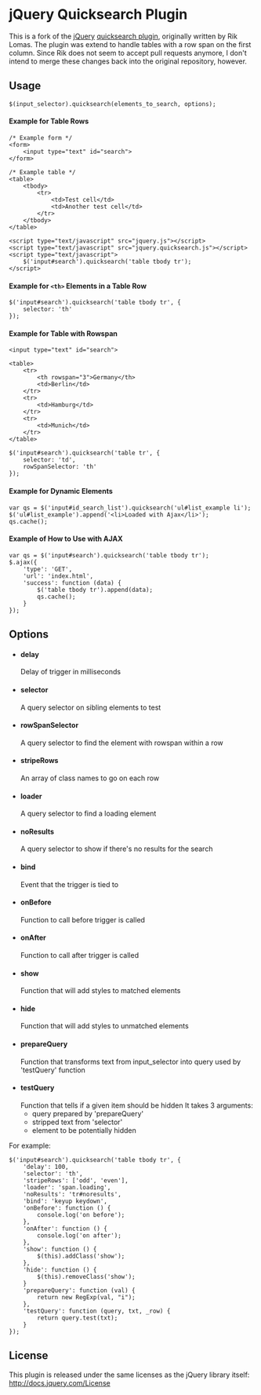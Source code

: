 # jQuery Quicksearch Plugin

This is a fork of the [jQuery][jquery_site] [quicksearch plugin][original_repo],
originally written by Rik Lomas. The plugin was extend to handle tables with
a row span on the first column. Since Rik does not seem to accept pull requests
anymore, I don't intend to merge these changes back into the original repository,
however.

## Usage

	$(input_selector).quicksearch(elements_to_search, options);

#### Example for Table Rows

	/* Example form */
	<form>
		<input type="text" id="search">
	</form>
	
	/* Example table */
	<table>
		<tbody>
			<tr>
				<td>Test cell</td>
				<td>Another test cell</td>
			</tr>
		</tbody>
	</table>
	
	<script type="text/javascript" src="jquery.js"></script>
	<script type="text/javascript" src="jquery.quicksearch.js"></script>
	<script type="text/javascript">
		$('input#search').quicksearch('table tbody tr');
	</script>

#### Example for `<th>` Elements in a Table Row

	$('input#search').quicksearch('table tbody tr', {
		selector: 'th'
	});

#### Example for Table with Rowspan

	<input type="text" id="search">
	
	<table>
		<tr>
			<th rowspan="3">Germany</th>
			<td>Berlin</td>
		</tr>
		<tr>
			<td>Hamburg</td>
		</tr>
		<tr>
			<td>Munich</td>
		</tr>
	</table>
		
	$('input#search').quicksearch('table tr', {
		selector: 'td',
		rowSpanSelector: 'th'
	});

#### Example for Dynamic Elements

	var qs = $('input#id_search_list').quicksearch('ul#list_example li');
	$('ul#list_example').append('<li>Loaded with Ajax</li>');
	qs.cache();

#### Example of How to Use with AJAX

	var qs = $('input#search').quicksearch('table tbody tr');
	$.ajax({
		'type': 'GET',
		'url': 'index.html',
		'success': function (data) {
			$('table tbody tr').append(data);
			qs.cache();
		}
	});

## Options

* 	#### delay
	Delay of trigger in milliseconds
*	#### selector
	A query selector on sibling elements to test
*	#### rowSpanSelector
	A query selector to find the element with rowspan within a row
*	#### stripeRows
	An array of class names to go on each row
*	#### loader
	A query selector to find a loading element
*	#### noResults
	A query selector to show if there's no results for the search
*	#### bind
	Event that the trigger is tied to
*	#### onBefore
	Function to call before trigger is called
*	#### onAfter
	Function to call after trigger is called
*	#### show
	Function that will add styles to matched elements
*	#### hide
	Function that will add styles to unmatched elements
*	#### prepareQuery
	Function that transforms text from input_selector into query used by 'testQuery' function
*	#### testQuery
	Function that tells if a given item should be hidden
	It takes 3 arguments:
	- query prepared by 'prepareQuery'
	- stripped text from 'selector'
	- element to be potentially hidden

For example:

	$('input#search').quicksearch('table tbody tr', {
		'delay': 100,
		'selector': 'th',
		'stripeRows': ['odd', 'even'],
		'loader': 'span.loading',
		'noResults': 'tr#noresults',
		'bind': 'keyup keydown',
		'onBefore': function () {
			console.log('on before');
		},
		'onAfter': function () {
			console.log('on after');
		},
		'show': function () {
			$(this).addClass('show');
		},
		'hide': function () {
			$(this).removeClass('show');
		}
		'prepareQuery': function (val) {
			return new RegExp(val, "i");
		},
		'testQuery': function (query, txt, _row) {
			return query.test(txt);
		}
	});

## License

This plugin is released under the same licenses as the jQuery library itself: <http://docs.jquery.com/License>

[jquery_site]: http://www.jquery.com
[original_repo]: https://github.com/riklomas/quicksearch
